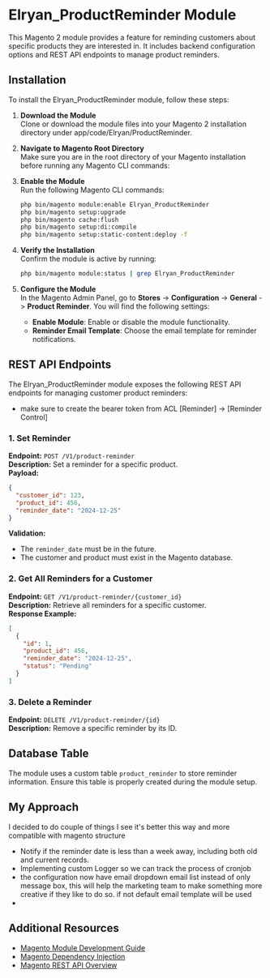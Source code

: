 # Elryan_ProductReminder Module

This Magento 2 module provides a feature for reminding customers about specific products they are interested in. It includes backend configuration options and REST API endpoints to manage product reminders.

## Installation

To install the Elryan_ProductReminder module, follow these steps:

1. **Download the Module**  
   Clone or download the module files into your Magento 2 installation directory under app/code/Elryan/ProductReminder.

2. **Navigate to Magento Root Directory**  
   Make sure you are in the root directory of your Magento installation before running any Magento CLI commands:

3. **Enable the Module**  
   Run the following Magento CLI commands:
   ```bash
   php bin/magento module:enable Elryan_ProductReminder
   php bin/magento setup:upgrade
   php bin/magento cache:flush
   php bin/magento setup:di:compile
   php bin/magento setup:static-content:deploy -f
   ```

4. **Verify the Installation**  
   Confirm the module is active by running:
   ```bash
   php bin/magento module:status | grep Elryan_ProductReminder
   ```

5. **Configure the Module**  
   In the Magento Admin Panel, go to **Stores** -> **Configuration** -> **General** -> **Product Reminder**. You will find the following settings:
    - **Enable Module**: Enable or disable the module functionality.
    - **Reminder Email Template**: Choose the email template for reminder notifications.

## REST API Endpoints

The Elryan_ProductReminder module exposes the following REST API endpoints for managing customer product reminders:

- make sure to create the bearer token from ACL [Reminder] -> [Reminder Control]

### 1. Set Reminder
**Endpoint:** `POST /V1/product-reminder`  
**Description:** Set a reminder for a specific product.  
**Payload:**
```json
{
  "customer_id": 123,
  "product_id": 456,
  "reminder_date": "2024-12-25"
}
```
**Validation:**
- The `reminder_date` must be in the future.
- The customer and product must exist in the Magento database.

### 2. Get All Reminders for a Customer
**Endpoint:** `GET /V1/product-reminder/{customer_id}`  
**Description:** Retrieve all reminders for a specific customer.  
**Response Example:**
```json
[
  {
    "id": 1,
    "product_id": 456,
    "reminder_date": "2024-12-25",
    "status": "Pending"
  }
]
```

### 3. Delete a Reminder
**Endpoint:** `DELETE /V1/product-reminder/{id}`  
**Description:** Remove a specific reminder by its ID.

## Database Table

The module uses a custom table `product_reminder` to store reminder information. Ensure this table is properly created during the module setup.

## My Approach

I decided to do couple of things I see it's better this way and more compatible with magento structure

- Notify if the reminder date is less than a week away, including both old and current records.
- Implementing custom Logger so we can track the process of cronjob 
- the configuration now have email dropdown email list instead of only message box, this will help the marketing team to make something more creative if they like to do so. if not default email template will be used
- 

## Additional Resources

- [Magento Module Development Guide](https://devdocs.magento.com/guides/v2.4/extension-dev-guide/bk-extension-dev-guide.html)
- [Magento Dependency Injection](https://devdocs.magento.com/guides/v2.4/extension-dev-guide/depend-inj.html)
- [Magento REST API Overview](https://devdocs.magento.com/guides/v2.4/rest/bk-rest.html)
